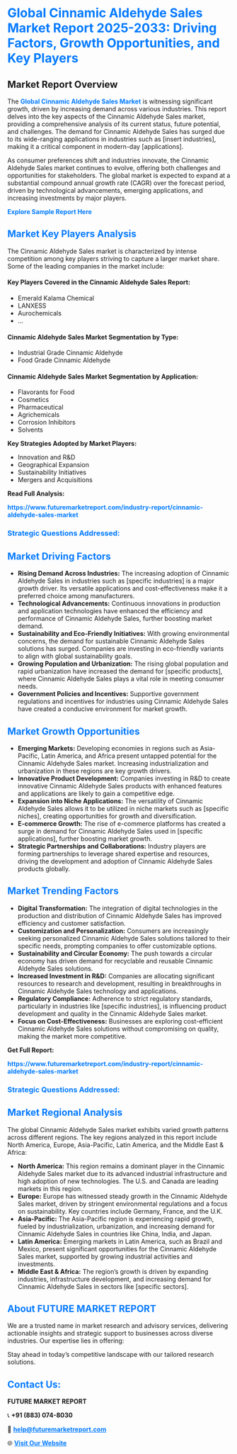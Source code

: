 <h1 style="color: #007BFF;">Global Cinnamic Aldehyde Sales Market Report 2025-2033: Driving Factors, Growth Opportunities, and Key Players</h1>

<section id="overview">
<h2>Market Report Overview</h2>
<p>The <a href="https://www.futuremarketreport.com/industry-report/cinnamic-aldehyde-sales-market" style="color: #007BFF; text-decoration: none;"><strong>Global Cinnamic Aldehyde Sales Market</strong></a> is witnessing significant growth, driven by increasing demand across various industries. This report delves into the key aspects of the Cinnamic Aldehyde Sales market, providing a comprehensive analysis of its current status, future potential, and challenges. The demand for Cinnamic Aldehyde Sales has surged due to its wide-ranging applications in industries such as [insert industries], making it a critical component in modern-day [applications].</p>
<p>As consumer preferences shift and industries innovate, the Cinnamic Aldehyde Sales market continues to evolve, offering both challenges and opportunities for stakeholders. The global market is expected to expand at a substantial compound annual growth rate (CAGR) over the forecast period, driven by technological advancements, emerging applications, and increasing investments by major players.</p>
</section>

<section id="overview">
<p><a href="https://www.futuremarketreport.com/request-sample/reportId=103620" style="color: #007BFF; text-decoration: none;"><strong>Explore Sample Report Here</strong></a></p>
</section>

<section id="key-players">
<h2 style="color: #007BFF;">Market Key Players Analysis</h2>
<p>The Cinnamic Aldehyde Sales market is characterized by intense competition among key players striving to capture a larger market share. Some of the leading companies in the market include:</p>
<h4>Key Players Covered in the Cinnamic Aldehyde Sales Report:</h4>
<ul><li>Emerald Kalama Chemical</li><li>LANXESS</li><li>Aurochemicals</li><li>...</li></ul>
<h4>Cinnamic Aldehyde Sales Market Segmentation by Type:</h4>
<ul><li>Industrial Grade Cinnamic Aldehyde</li><li>Food Grade Cinnamic Aldehyde</li></ul>

<h4>Cinnamic Aldehyde Sales Market Segmentation by Application:</h4>
<ul><li>Flavorants for Food</li><li>Cosmetics</li><li>Pharmaceutical</li><li>Agrichemicals</li><li>Corrosion Inhibitors</li><li>Solvents</li></ul>
<p><strong>Key Strategies Adopted by Market Players:</strong></p>
<ul>
<li>Innovation and R&D</li>
<li>Geographical Expansion</li>
<li>Sustainability Initiatives</li>
<li>Mergers and Acquisitions</li>
</ul>
</section>

<section>
<p><strong>Read Full Analysis: </strong></p><a href="https://www.futuremarketreport.com/industry-report/cinnamic-aldehyde-sales-market" style="color: #007BFF; text-decoration: none;"><strong>https://www.futuremarketreport.com/industry-report/cinnamic-aldehyde-sales-market</strong></a>
<h3 style="color: #007BFF;">Strategic Questions Addressed:</h3>
</section>

<section id="driving-factors">
<h2 style="color: #007BFF;">Market Driving Factors</h2>
<ul>
<li><strong>Rising Demand Across Industries:</strong> The increasing adoption of Cinnamic Aldehyde Sales in industries such as [specific industries] is a major growth driver. Its versatile applications and cost-effectiveness make it a preferred choice among manufacturers.</li>
<li><strong>Technological Advancements:</strong> Continuous innovations in production and application technologies have enhanced the efficiency and performance of Cinnamic Aldehyde Sales, further boosting market demand.</li>
<li><strong>Sustainability and Eco-Friendly Initiatives:</strong> With growing environmental concerns, the demand for sustainable Cinnamic Aldehyde Sales solutions has surged. Companies are investing in eco-friendly variants to align with global sustainability goals.</li>
<li><strong>Growing Population and Urbanization:</strong> The rising global population and rapid urbanization have increased the demand for [specific products], where Cinnamic Aldehyde Sales plays a vital role in meeting consumer needs.</li>
<li><strong>Government Policies and Incentives:</strong> Supportive government regulations and incentives for industries using Cinnamic Aldehyde Sales have created a conducive environment for market growth.</li>
</ul>
</section>

<section id="growth-opportunities">
<h2 style="color: #007BFF;">Market Growth Opportunities</h2>
<ul>
<li><strong>Emerging Markets:</strong> Developing economies in regions such as Asia-Pacific, Latin America, and Africa present untapped potential for the Cinnamic Aldehyde Sales market. Increasing industrialization and urbanization in these regions are key growth drivers.</li>
<li><strong>Innovative Product Development:</strong> Companies investing in R&D to create innovative Cinnamic Aldehyde Sales products with enhanced features and applications are likely to gain a competitive edge.</li>
<li><strong>Expansion into Niche Applications:</strong> The versatility of Cinnamic Aldehyde Sales allows it to be utilized in niche markets such as [specific niches], creating opportunities for growth and diversification.</li>
<li><strong>E-commerce Growth:</strong> The rise of e-commerce platforms has created a surge in demand for Cinnamic Aldehyde Sales used in [specific applications], further boosting market growth.</li>
<li><strong>Strategic Partnerships and Collaborations:</strong> Industry players are forming partnerships to leverage shared expertise and resources, driving the development and adoption of Cinnamic Aldehyde Sales products globally.</li>
</ul>
</section>

<section id="trending-factors">
<h2 style="color: #007BFF;">Market Trending Factors</h2>
<ul>
<li><strong>Digital Transformation:</strong> The integration of digital technologies in the production and distribution of Cinnamic Aldehyde Sales has improved efficiency and customer satisfaction.</li>
<li><strong>Customization and Personalization:</strong> Consumers are increasingly seeking personalized Cinnamic Aldehyde Sales solutions tailored to their specific needs, prompting companies to offer customizable options.</li>
<li><strong>Sustainability and Circular Economy:</strong> The push towards a circular economy has driven demand for recyclable and reusable Cinnamic Aldehyde Sales solutions.</li>
<li><strong>Increased Investment in R&D:</strong> Companies are allocating significant resources to research and development, resulting in breakthroughs in Cinnamic Aldehyde Sales technology and applications.</li>
<li><strong>Regulatory Compliance:</strong> Adherence to strict regulatory standards, particularly in industries like [specific industries], is influencing product development and quality in the Cinnamic Aldehyde Sales market.</li>
<li><strong>Focus on Cost-Effectiveness:</strong> Businesses are exploring cost-efficient Cinnamic Aldehyde Sales solutions without compromising on quality, making the market more competitive.</li>
</ul>
</section>

<section>
<p><strong>Get Full Report: </strong></p><a href="https://www.futuremarketreport.com/industry-report/cinnamic-aldehyde-sales-market" style="color: #007BFF; text-decoration: none;"><strong>https://www.futuremarketreport.com/industry-report/cinnamic-aldehyde-sales-market</strong></a>
<h3 style="color: #007BFF;">Strategic Questions Addressed:</h3>
</section>


<section id="regional-analysis">
<h2 style="color: #007BFF;">Market Regional Analysis</h2>
<p>The global Cinnamic Aldehyde Sales market exhibits varied growth patterns across different regions. The key regions analyzed in this report include North America, Europe, Asia-Pacific, Latin America, and the Middle East & Africa:</p>
<ul>
<li><strong>North America:</strong> This region remains a dominant player in the Cinnamic Aldehyde Sales market due to its advanced industrial infrastructure and high adoption of new technologies. The U.S. and Canada are leading markets in this region.</li>
<li><strong>Europe:</strong> Europe has witnessed steady growth in the Cinnamic Aldehyde Sales market, driven by stringent environmental regulations and a focus on sustainability. Key countries include Germany, France, and the U.K.</li>
<li><strong>Asia-Pacific:</strong> The Asia-Pacific region is experiencing rapid growth, fueled by industrialization, urbanization, and increasing demand for Cinnamic Aldehyde Sales in countries like China, India, and Japan.</li>
<li><strong>Latin America:</strong> Emerging markets in Latin America, such as Brazil and Mexico, present significant opportunities for the Cinnamic Aldehyde Sales market, supported by growing industrial activities and investments.</li>
<li><strong>Middle East & Africa:</strong> The region’s growth is driven by expanding industries, infrastructure development, and increasing demand for Cinnamic Aldehyde Sales in sectors like [specific sectors].</li>
</ul>
</section>

<footer>
<h2 style="color: #007BFF;">About FUTURE MARKET REPORT</h2>
<p>We are a trusted name in market research and advisory services, delivering actionable insights and strategic support to businesses across diverse industries. Our expertise lies in offering:</p>

<p>Stay ahead in today’s competitive landscape with our tailored research solutions.</p>

<h2 style="color: #007BFF;">Contact Us:</h2>
<p><strong>FUTURE MARKET REPORT</strong></p>
<p>📞 <strong>+91 (883) 074-8030</strong></p>
<p>📧 <strong><a href="mailto:help@futuremarketreport.com" style="color: #007BFF;">help@futuremarketreport.com</a></strong></p>
<p>🌐 <strong><a href="https://www.futuremarketreport.com/" style="color: #007BFF;">Visit Our Website</a></strong></p>
</footer>